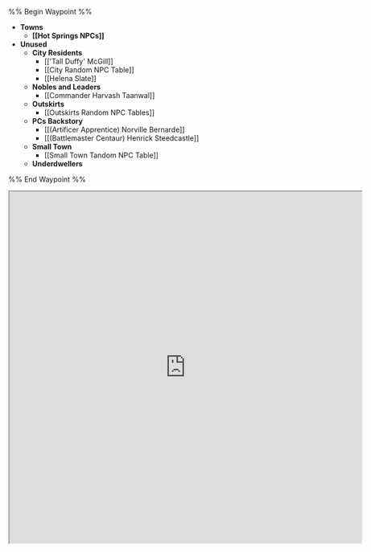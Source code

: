 %% Begin Waypoint %%
- **Towns**
	- **[[Hot Springs NPCs]]**
- **Unused**
	- **City Residents**
		- [['Tall Duffy' McGill]]
		- [[City Random NPC Table]]
		- [[Helena Slate]]
	- **Nobles and Leaders**
		- [[Commander Harvash Taanwal]]
	- **Outskirts**
		- [[Outskirts Random NPC Tables]]
	- **PCs Backstory**
		- [[(Artificer Apprentice) Norville Bernarde]]
		- [[(Battlemaster Centaur) Henrick Steedcastle]]
	- **Small Town**
		- [[Small Town Tandom NPC Table]]
	- **Underdwellers**

%% End Waypoint %%

<iframe width="700" height="700" src="https://m.fantasynamegenerators.com/"></iframe>



